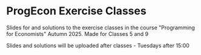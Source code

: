 # ProgEcon Exercise Classes
Slides for and solutions to the exercise classes in the course "Programming for Economists" Autumn 2025. Made for Classes 5 and 9

Slides and solutions will be uploaded after classes - Tuesdays after 15:00
